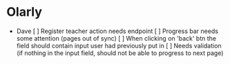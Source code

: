 # Olarly

- Dave
  [ ] Register teacher action needs endpoint
  [ ] Progress bar needs some attention (pages out of sync)
  [ ] When clicking on 'back' btn the field should contain input user had previously put in
  [ ] Needs validation (if nothing in the input field, should not be able to progress to next page)
